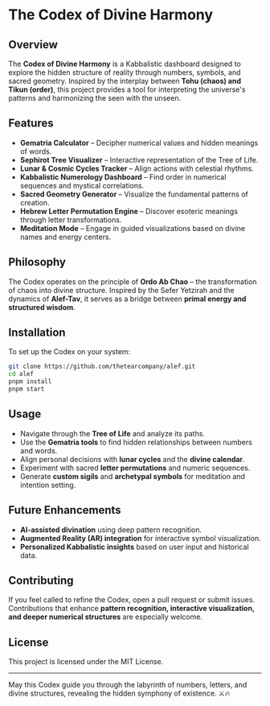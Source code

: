 # The Codex of Divine Harmony

## Overview
The **Codex of Divine Harmony** is a Kabbalistic dashboard designed to explore the hidden structure of reality through numbers, symbols, and sacred geometry. Inspired by the interplay between **Tohu (chaos) and Tikun (order)**, this project provides a tool for interpreting the universe's patterns and harmonizing the seen with the unseen.

## Features
- **Gematria Calculator** – Decipher numerical values and hidden meanings of words.
- **Sephirot Tree Visualizer** – Interactive representation of the Tree of Life.
- **Lunar & Cosmic Cycles Tracker** – Align actions with celestial rhythms.
- **Kabbalistic Numerology Dashboard** – Find order in numerical sequences and mystical correlations.
- **Sacred Geometry Generator** – Visualize the fundamental patterns of creation.
- **Hebrew Letter Permutation Engine** – Discover esoteric meanings through letter transformations.
- **Meditation Mode** – Engage in guided visualizations based on divine names and energy centers.

## Philosophy
The Codex operates on the principle of **Ordo Ab Chao** – the transformation of chaos into divine structure. Inspired by the Sefer Yetzirah and the dynamics of **Alef-Tav**, it serves as a bridge between **primal energy and structured wisdom**.

## Installation
To set up the Codex on your system:
```bash
git clone https://github.com/thetearcompany/alef.git
cd alef
pnpm install
pnpm start
```

## Usage
- Navigate through the **Tree of Life** and analyze its paths.
- Use the **Gematria tools** to find hidden relationships between numbers and words.
- Align personal decisions with **lunar cycles** and the **divine calendar**.
- Experiment with sacred **letter permutations** and numeric sequences.
- Generate **custom sigils** and **archetypal symbols** for meditation and intention setting.

## Future Enhancements
- **AI-assisted divination** using deep pattern recognition.
- **Augmented Reality (AR) integration** for interactive symbol visualization.
- **Personalized Kabbalistic insights** based on user input and historical data.

## Contributing
If you feel called to refine the Codex, open a pull request or submit issues. Contributions that enhance **pattern recognition, interactive visualization, and deeper numerical structures** are especially welcome.

## License
This project is licensed under the MIT License.

---

May this Codex guide you through the labyrinth of numbers, letters, and divine structures, revealing the hidden symphony of existence. ⚔️🔥